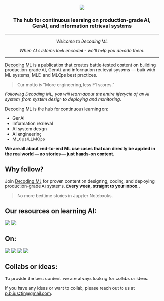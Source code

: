 <p align="center"><img src="https://github.com/DecodingML/.github/blob/main/media/banner.jpg?raw=true"></p>

<div align="center">
  <h3>The hub for continuous learning on production-grade AI, GenAI, and information retrieval systems</h3>
</div>

----

<p align="center"><i>Welcome to Decoding ML</i></p>

<p align="center"><i>When AI systems look encoded - we'll help you decode them.</i></p>

----

[Decoding ML](https://decodingml.substack.com/) is a publication that creates battle-tested content on building production-grade AI, GenAI, and information retrieval systems — built with ML systems, MLE, and MLOps best practices.

> Our motto is "More engineering, less F1 scores."

*Following Decoding ML, you will learn about the entire lifecycle of an AI system, from system design to deploying and monitoring.*

Decoding ML is the hub for continuous learning on:

- GenAI
- Information retrieval
- AI system design
- AI engineering
- MLOps/LLMOps

**We are all about end-to-end ML use cases that can directly be applied in the real world — no stories — just hands-on content.**

## Why follow?

Join [Decoding ML](https://decodingml.substack.com/) for proven content on designing, coding, and deploying production-grade AI systems. **Every week, straight to your inbox.**.

> No more bedtime stories in Jupyter Notebooks.

## Our resources on learning AI:

[![](https://img.shields.io/static/v1?label&logo=substack&message=Free%20Courses&style=for-the-badge&color=black)](https://decodingml.substack.com/p/master-production-ai-with-our-end)
[![](https://img.shields.io/static/v1?label&logo=substack&message=Perks&style=for-the-badge&color=black)](https://decodingml.substack.com/p/perks-exclusive-discounts-on-our)

## On:

[![](https://img.shields.io/static/v1?label&logo=substack&message=Newsletter&style=for-the-badge&color=black)](https://decodingml.substack.com/)
[![](https://img.shields.io/static/v1?label&logo=substack&message=Blog&style=for-the-badge&color=black)](https://decodingml.substack.com/)
[![](https://img.shields.io/static/v1?label&logo=linkedin&message=linkedin&style=for-the-badge&color=black)](https://www.linkedin.com/in/pauliusztin/)
[![](https://img.shields.io/static/v1?label&logo=x&message=Twitter&style=for-the-badge&color=black)](https://x.com/iusztinpaul)

## Collabs or ideas:

To provide the best content, we are always looking for collabs or ideas.

If you have any ideas or want to collab, please reach out to us at [p.b.iusztin@gmail.com](mailto:p.b.iusztin@gmail.com).
